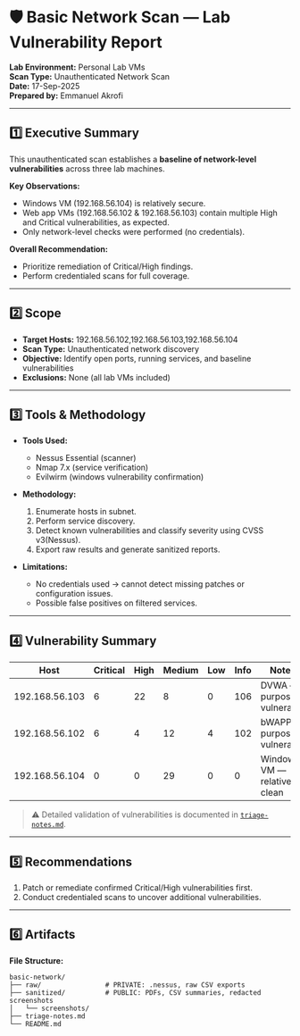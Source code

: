 # 🛡 Basic Network Scan — Lab Vulnerability Report


**Lab Environment:** Personal Lab VMs  
**Scan Type:** Unauthenticated Network Scan  
**Date:** 17-Sep-2025  
**Prepared by:** Emmanuel Akrofi  

---

## 1️⃣ Executive Summary
This unauthenticated scan establishes a **baseline of network-level vulnerabilities** across three lab machines.

**Key Observations:**  
- Windows VM (192.168.56.104) is relatively secure.  
- Web app VMs (192.168.56.102 & 192.168.56.103) contain multiple High and Critical vulnerabilities, as expected.  
- Only network-level checks were performed (no credentials).

**Overall Recommendation:**  
- Prioritize remediation of Critical/High findings.  
- Perform credentialed scans for full coverage.

---

## 2️⃣ Scope
- **Target Hosts:** 192.168.56.102,192.168.56.103,192.168.56.104 
- **Scan Type:** Unauthenticated network discovery  
- **Objective:** Identify open ports, running services, and baseline vulnerabilities  
- **Exclusions:** None (all lab VMs included)  

---

## 3️⃣ Tools & Methodology
- **Tools Used:**  
  - Nessus Essential (scanner)  
  - Nmap 7.x (service verification)
  - Evilwirm (windows vulnerability confirmation)  

- **Methodology:**  
  1. Enumerate hosts in subnet.  
  2. Perform service discovery.  
  3. Detect known vulnerabilities and classify severity using CVSS v3(Nessus).  
  4. Export raw results and generate sanitized reports.  

- **Limitations:**  
  - No credentials used → cannot detect missing patches or configuration issues.  
  - Possible false positives on filtered services.

---

## 4️⃣ Vulnerability Summary

| Host | Critical | High | Medium | Low | Info | Notes |
|------|---------|------|--------|-----|------|-------|
| 192.168.56.103 | 6 | 22 | 8 | 0 | 106 | DVWA — purposely vulnerable |
| 192.168.56.102 | 6 | 4 | 12 | 4 | 102 | bWAPP — purposely vulnerable |
| 192.168.56.104 | 0 | 0 | 29 | 0 | 0 | Windows VM — relatively clean |

> ⚠️ Detailed validation of vulnerabilities is documented in [`triage-notes.md`](./triage-notes.md).

---

## 5️⃣ Recommendations
1. Patch or remediate confirmed Critical/High vulnerabilities first.  
2. Conduct credentialed scans to uncover additional vulnerabilities.  

---

## 6️⃣ Artifacts
**File Structure:**

```text
basic-network/
├── raw/                # PRIVATE: .nessus, raw CSV exports
├── sanitized/          # PUBLIC: PDFs, CSV summaries, redacted screenshots
│   └── screenshots/
├── triage-notes.md
└── README.md

